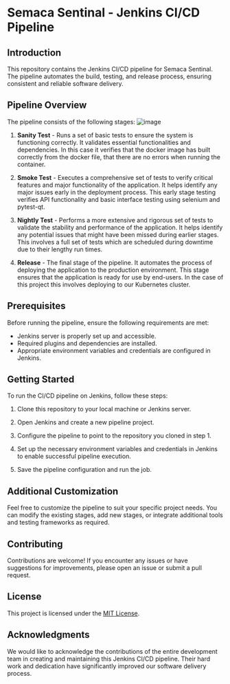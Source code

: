 # Semaca Sentinal - Jenkins CI/CD Pipeline

## Introduction
This repository contains the Jenkins CI/CD pipeline for Semaca Sentinal. The pipeline automates the build, testing, and release process, ensuring consistent and reliable software delivery.

## Pipeline Overview
The pipeline consists of the following stages:
![image](https://github.com/hlviones/semaca_sentinal_jenkins/assets/83133751/8a88a721-03d9-4c11-8db3-ce8d7de72ac1)

1. **Sanity Test** - Runs a set of basic tests to ensure the system is functioning correctly. It validates essential functionalities and dependencies. In this case it verifies that the docker image has built correctly from the docker file, that there are no errors when running the container.

2. **Smoke Test** - Executes a comprehensive set of tests to verify critical features and major functionality of the application. It helps identify any major issues early in the deployment process. This early stage testing verifies API functionality and basic interface testing using selenium and pytest-qt.

3. **Nightly Test** - Performs a more extensive and rigorous set of tests to validate the stability and performance of the application. It helps identify any potential issues that might have been missed during earlier stages. This involves a full set of tests which are scheduled during downtime due to their lengthy run times.

4. **Release** - The final stage of the pipeline. It automates the process of deploying the application to the production environment. This stage ensures that the application is ready for use by end-users. In the case of this project this involves deploying to our Kubernetes cluster.

## Prerequisites
Before running the pipeline, ensure the following requirements are met:

- Jenkins server is properly set up and accessible.
- Required plugins and dependencies are installed.
- Appropriate environment variables and credentials are configured in Jenkins.

## Getting Started
To run the CI/CD pipeline on Jenkins, follow these steps:

1. Clone this repository to your local machine or Jenkins server.

2. Open Jenkins and create a new pipeline project.

3. Configure the pipeline to point to the repository you cloned in step 1.

4. Set up the necessary environment variables and credentials in Jenkins to enable successful pipeline execution.

5. Save the pipeline configuration and run the job.

## Additional Customization
Feel free to customize the pipeline to suit your specific project needs. You can modify the existing stages, add new stages, or integrate additional tools and testing frameworks as required.

## Contributing
Contributions are welcome! If you encounter any issues or have suggestions for improvements, please open an issue or submit a pull request.

## License
This project is licensed under the [MIT License](LICENSE).

## Acknowledgments
We would like to acknowledge the contributions of the entire development team in creating and maintaining this Jenkins CI/CD pipeline. Their hard work and dedication have significantly improved our software delivery process.
